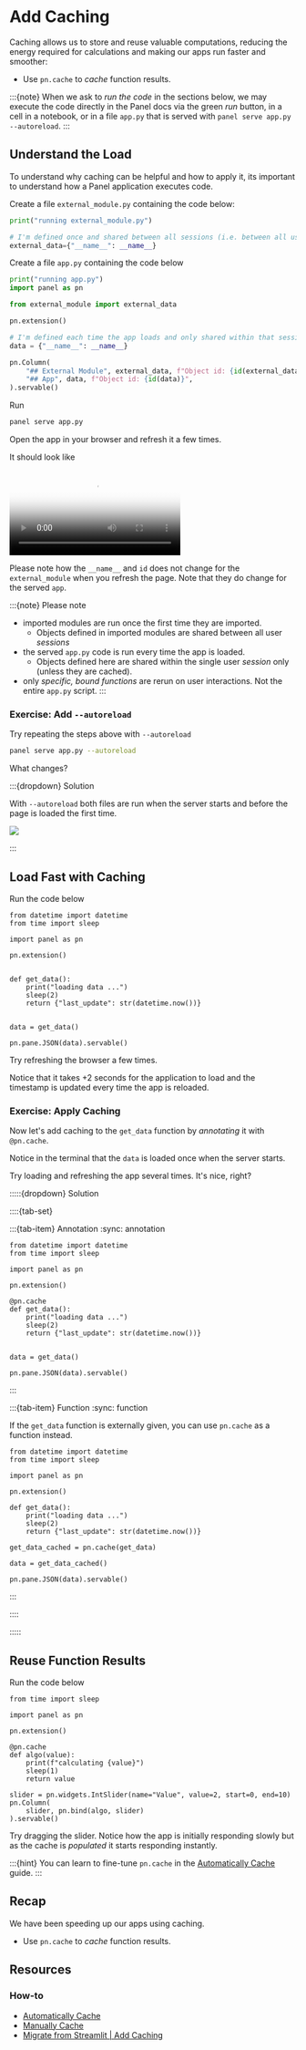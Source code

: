 # Add Caching

Caching allows us to store and reuse valuable computations, reducing the energy required for calculations and making our apps run faster and smoother:

- Use `pn.cache` to *cache* function results.

:::{note}
When we ask to *run the code* in the sections below, we may execute the code directly in the Panel docs via the green *run* button, in a cell in a notebook, or in a file `app.py` that is served with `panel serve app.py --autoreload`.
:::

## Understand the Load

To understand why caching can be helpful and how to apply it, its important to understand how a Panel application executes code.

Create a file `external_module.py` containing the code below:

```python
print("running external_module.py")

# I'm defined once and shared between all sessions (i.e. between all users)
external_data={"__name__": __name__}
```

Create a file `app.py` containing the code below

```python
print("running app.py")
import panel as pn

from external_module import external_data

pn.extension()

# I'm defined each time the app loads and only shared within that session
data = {"__name__": __name__}

pn.Column(
    "## External Module", external_data, f"Object id: {id(external_data)}",
    "## App", data, f"Object id: {id(data)}",
).servable()
```

Run

```bash
panel serve app.py
```

Open the app in your browser and refresh it a few times.

It should look like

<video controls="" poster="https://assets.holoviz.org/panel/tutorials/page_load_end.png">
    <source src="https://assets.holoviz.org/panel/tutorials/page_load.mp4" type="video/mp4" style="max-height: 400px; max-width: 100%;">
    Your browser does not support the video tag.
</video>

Please note how the `__name__` and `id` does not change for the `external_module` when you refresh the page. Note that they do change for the served `app`.

:::{note}
Please note

- imported modules are run once the first time they are imported.
  - Objects defined in imported modules are shared between all user *sessions*
- the served `app.py` code is run every time the app is loaded.
  - Objects defined here are shared within the single user *session* only (unless they are cached).
- only *specific, bound functions* are rerun on user interactions. Not the entire `app.py` script.
:::

### Exercise: Add `--autoreload`

Try repeating the steps above with `--autoreload`

```bash
panel serve app.py --autoreload
```

What changes?

:::{dropdown} Solution

With `--autoreload` both files are run when the server starts and before the page is loaded the first time.

<img src="https://assets.holoviz.org/panel/tutorials/page_load_end_autoreload.png"></img>

:::

## Load Fast with Caching

Run the code below

```{pyodide}
from datetime import datetime
from time import sleep

import panel as pn

pn.extension()


def get_data():
    print("loading data ...")
    sleep(2)
    return {"last_update": str(datetime.now())}


data = get_data()

pn.pane.JSON(data).servable()
```

Try refreshing the browser a few times.

Notice that it takes +2 seconds for the application to load and the timestamp is updated every time the app is reloaded.

### Exercise: Apply Caching

Now let's add caching to the `get_data` function by *annotating* it with `@pn.cache`.

Notice in the terminal that the `data` is loaded once when the server starts.

Try loading and refreshing the app several times. It's nice, right?

:::::{dropdown} Solution

::::{tab-set}

:::{tab-item} Annotation
:sync: annotation

```{pyodide}
from datetime import datetime
from time import sleep

import panel as pn

pn.extension()

@pn.cache
def get_data():
    print("loading data ...")
    sleep(2)
    return {"last_update": str(datetime.now())}


data = get_data()

pn.pane.JSON(data).servable()
```

:::

:::{tab-item} Function
:sync: function

If the `get_data` function is externally given, you can use `pn.cache` as a function instead.

```{pyodide}
from datetime import datetime
from time import sleep

import panel as pn

pn.extension()

def get_data():
    print("loading data ...")
    sleep(2)
    return {"last_update": str(datetime.now())}

get_data_cached = pn.cache(get_data)

data = get_data_cached()

pn.pane.JSON(data).servable()
```

:::

::::

:::::

## Reuse Function Results

Run the code below

```{pyodide}
from time import sleep

import panel as pn

pn.extension()

@pn.cache
def algo(value):
    print(f"calculating {value}")
    sleep(1)
    return value

slider = pn.widgets.IntSlider(name="Value", value=2, start=0, end=10)
pn.Column(
    slider, pn.bind(algo, slider)
).servable()
```

Try dragging the slider. Notice how the app is initially responding slowly but as the cache is *populated* it starts responding instantly.

:::{hint}
You can learn to fine-tune `pn.cache` in the [Automatically Cache](../../how_to/caching/memoization.md) guide.
:::

## Recap

We have been speeding up our apps using caching.

- Use `pn.cache` to *cache* function results.

## Resources

### How-to

- [Automatically Cache](../../how_to/caching/memoization.md)
- [Manually Cache](../../how_to/caching/manual.md)
- [Migrate from Streamlit | Add Caching](../../how_to/streamlit_migration/caching.md)
